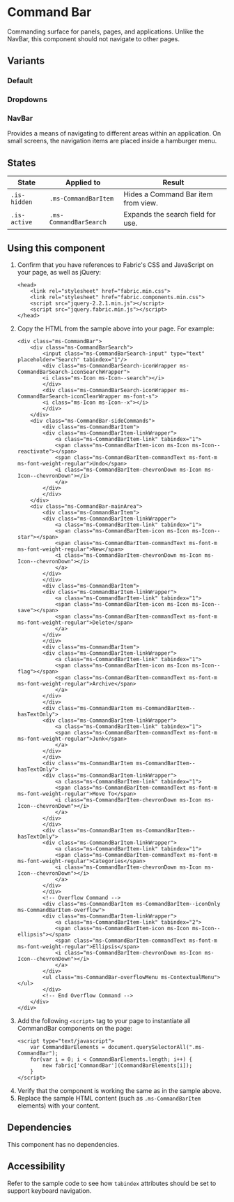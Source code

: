 # Command Bar
Commanding surface for panels, pages, and applications. Unlike the NavBar, this component should not navigate to other pages.

## Variants

### Default
<!---
{{> CommandBar props=CommandBarExampleModel.props}}
--->

### Dropdowns
<!---
{{> CommandBar props=CommandBarExampleModel.propsDropdown}}
--->

### NavBar
Provides a means of navigating to different areas within an application. On small screens, the navigation items are placed inside a hamburger menu.
<!---
{{> CommandBar props=CommandBarExampleModel.propsNavBar}}
--->

## States
State | Applied to | Result
 --- | --- | ---
`.is-hidden` | `.ms-CommandBarItem` | Hides a Command Bar item from view.
`.is-active` | `.ms-CommandBarSearch` | Expands the search field for use.

## Using this component
1. Confirm that you have references to Fabric's CSS and JavaScript on your page, as well as jQuery:
    ```
    <head>
        <link rel="stylesheet" href="fabric.min.css">
        <link rel="stylesheet" href="fabric.components.min.css">
        <script src="jquery-2.2.1.min.js"></script>
        <script src="jquery.fabric.min.js"></script>
    </head>
    ```
2. Copy the HTML from the sample above into your page. For example:
    ```
    <div class="ms-CommandBar">
        <div class="ms-CommandBarSearch">
            <input class="ms-CommandBarSearch-input" type="text" placeholder="Search" tabindex="1"/>
            <div class="ms-CommandBarSearch-iconWrapper ms-CommandBarSearch-iconSearchWrapper">
            <i class="ms-Icon ms-Icon--search"></i>
            </div>
            <div class="ms-CommandBarSearch-iconWrapper ms-CommandBarSearch-iconClearWrapper ms-font-s">
            <i class="ms-Icon ms-Icon--x"></i>
            </div>
        </div>  
        <div class="ms-CommandBar-sideCommands">
            <div class="ms-CommandBarItem">
            <div class="ms-CommandBarItem-linkWrapper">
                <a class="ms-CommandBarItem-link" tabindex="1">
                <span class="ms-CommandBarItem-icon ms-Icon ms-Icon--reactivate"></span>
                <span class="ms-CommandBarItem-commandText ms-font-m ms-font-weight-regular">Undo</span>
                <i class="ms-CommandBarItem-chevronDown ms-Icon ms-Icon--chevronDown"></i>
                </a>
            </div>
            </div>
        </div>
        <div class="ms-CommandBar-mainArea">
            <div class="ms-CommandBarItem">
            <div class="ms-CommandBarItem-linkWrapper">
                <a class="ms-CommandBarItem-link" tabindex="1">
                <span class="ms-CommandBarItem-icon ms-Icon ms-Icon--star"></span>
                <span class="ms-CommandBarItem-commandText ms-font-m ms-font-weight-regular">New</span>
                <i class="ms-CommandBarItem-chevronDown ms-Icon ms-Icon--chevronDown"></i>
                </a>
            </div>
            </div>
            <div class="ms-CommandBarItem">
            <div class="ms-CommandBarItem-linkWrapper">
                <a class="ms-CommandBarItem-link" tabindex="1">
                <span class="ms-CommandBarItem-icon ms-Icon ms-Icon--save"></span>
                <span class="ms-CommandBarItem-commandText ms-font-m ms-font-weight-regular">Delete</span>
                </a>
            </div>
            </div>
            <div class="ms-CommandBarItem">
            <div class="ms-CommandBarItem-linkWrapper">
                <a class="ms-CommandBarItem-link" tabindex="1">
                <span class="ms-CommandBarItem-icon ms-Icon ms-Icon--flag"></span>
                <span class="ms-CommandBarItem-commandText ms-font-m ms-font-weight-regular">Archive</span>
                </a>
            </div>
            </div>
            <div class="ms-CommandBarItem ms-CommandBarItem--hasTextOnly">
            <div class="ms-CommandBarItem-linkWrapper">
                <a class="ms-CommandBarItem-link" tabindex="1">
                <span class="ms-CommandBarItem-commandText ms-font-m ms-font-weight-regular">Junk</span>
                </a>
            </div>
            </div>
            <div class="ms-CommandBarItem ms-CommandBarItem--hasTextOnly">
            <div class="ms-CommandBarItem-linkWrapper">
                <a class="ms-CommandBarItem-link" tabindex="1">
                <span class="ms-CommandBarItem-commandText ms-font-m ms-font-weight-regular">Move To</span>
                <i class="ms-CommandBarItem-chevronDown ms-Icon ms-Icon--chevronDown"></i>
                </a>
            </div>
            </div>
            <div class="ms-CommandBarItem ms-CommandBarItem--hasTextOnly">
            <div class="ms-CommandBarItem-linkWrapper">
                <a class="ms-CommandBarItem-link" tabindex="1">
                <span class="ms-CommandBarItem-commandText ms-font-m ms-font-weight-regular">Categories</span>
                <i class="ms-CommandBarItem-chevronDown ms-Icon ms-Icon--chevronDown"></i>
                </a>
            </div>
            </div>
            <!-- Overflow Command -->
            <div class="ms-CommandBarItem ms-CommandBarItem--iconOnly ms-CommandBarItem-overflow">
            <div class="ms-CommandBarItem-linkWrapper">
                <a class="ms-CommandBarItem-link" tabindex="2">
                <span class="ms-CommandBarItem-icon ms-Icon ms-Icon--ellipsis"></span>
                <span class="ms-CommandBarItem-commandText ms-font-m ms-font-weight-regular">Ellipsis</span>
                <i class="ms-CommandBarItem-chevronDown ms-Icon ms-Icon--chevronDown"></i>
                </a>
            </div>
            <ul class="ms-CommandBar-overflowMenu ms-ContextualMenu"></ul>
            </div>
            <!-- End Overflow Command -->
        </div>
    </div>
    ```
3. Add the following `<script>` tag to your page to instantiate all CommandBar components on the page:
    ```
    <script type="text/javascript">
        var CommandBarElements = document.querySelectorAll(".ms-CommandBar");
        for(var i = 0; i < CommandBarElements.length; i++) {
            new fabric['CommandBar'](CommandBarElements[i]);
        }
    </script>
    ```
4. Verify that the component is working the same as in the sample above.
5. Replace the sample HTML content (such as `.ms-CommandBarItem` elements) with your content.

## Dependencies
This component has no dependencies.

## Accessibility
Refer to the sample code to see how `tabindex` attributes should be set to support keyboard navigation.

<!---
{{> CommandBarExampleJS }}
--->
